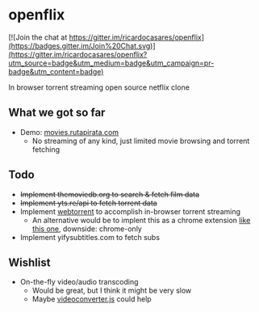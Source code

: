 openflix
========

[![Join the chat at https://gitter.im/ricardocasares/openflix](https://badges.gitter.im/Join%20Chat.svg)](https://gitter.im/ricardocasares/openflix?utm_source=badge&utm_medium=badge&utm_campaign=pr-badge&utm_content=badge)

In browser torrent streaming open source netflix clone

## What we got so far
* Demo: [movies.rutapirata.com](http://movies.rutapirata.com)
  *  No streaming of any kind, just limited movie browsing and torrent fetching

## Todo
* ~~Implement themoviedb.org to search & fetch film data~~
* ~~Implement yts.re/api to fetch torrent data~~
* Implement [webtorrent](https://github.com/feross/webtorrent) to accomplish in-browser torrent streaming
  * An alternative would be to implent this as a chrome extension [like this one](https://github.com/ricardocasares/bitford), downside: chrome-only
* Implement yifysubtitles.com to fetch subs

## Wishlist
* On-the-fly video/audio transcoding
  * Would be great, but I think it might be very slow
  * Maybe [videoconverter.js](http://bgrins.github.io/videoconverter.js) could help
